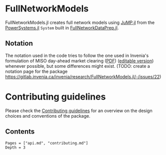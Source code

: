 # FullNetworkModels

FullNetworkModels.jl creates full network models using [JuMP.jl](https://github.com/jump-dev/JuMP.jl) from the [PowerSystems.jl](https://nrel-siip.github.io/PowerSystems.jl) `System` built in [FullNetworkDataPrep.jl](https://gitlab.invenia.ca/invenia/research/FullNetworkDataPrep.jl).

## Notation

The notation used in the code tries to follow the one used in Invenia's formulation of MISO day-ahead market clearing ([PDF](https://drive.google.com/file/d/1ruSRtcLl9oicaJtZqWPI8S28sHW2C8Ji/view)) ([editable version](https://www.overleaf.com/project/5f2453fd81a39d000135af50)) whenever possible, but some differences might exist. (TODO: create a notation page for the package https://gitlab.invenia.ca/invenia/research/FullNetworkModels.jl/-/issues/22)

# Contributing guidelines
Please check the [Contributing guidelines](contributing.md) for an overview on the design choices and conventions of the package.

## Contents
```@contents
Pages = ["api.md", "contributing.md"]
Depth = 3
```
